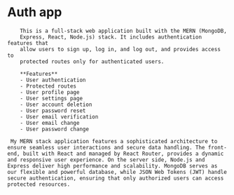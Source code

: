 # Auth app

        This is a full-stack web application built with the MERN (MongoDB,
        Express, React, Node.js) stack. It includes authentication features that
        allow users to sign up, log in, and log out, and provides access to
        protected routes only for authenticated users.

        **Features**
        - User authentication
        - Protected routes
        - User profile page
        - User settings page
        - User account deletion
        - User password reset
        - User email verification
        - User email change
        - User password change

     My MERN stack application features a sophisticated architecture to ensure seamless user interactions and secure data handling. The front-end, built with React and managed by React Router, provides a dynamic and responsive user experience. On the server side, Node.js and Express deliver high performance and scalability. MongoDB serves as our flexible and powerful database, while JSON Web Tokens (JWT) handle secure authentication, ensuring that only authorized users can access protected resources.
     